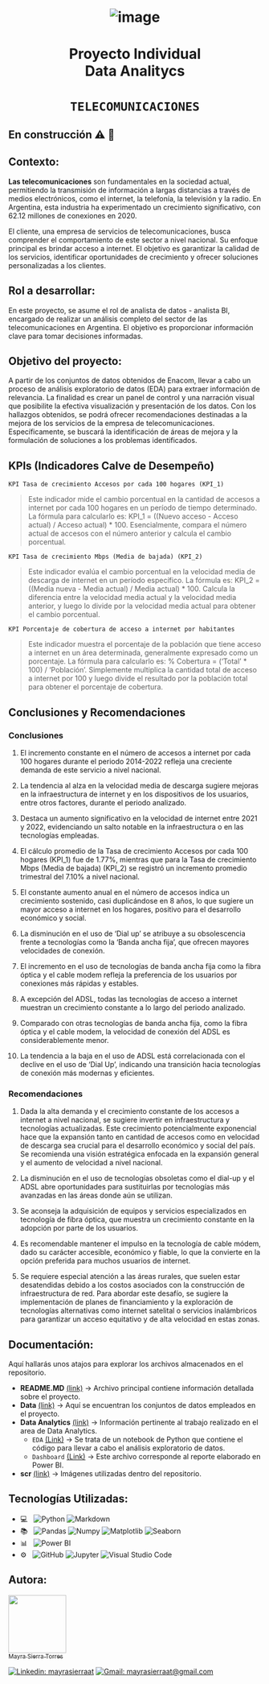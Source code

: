 # <h1 align="center"> ![image](https://github.com/MayraSierraAT/PI_DA-Telecomunicaciones/assets/123905946/90ab5344-aabf-4339-bd36-8a4862fffc7b) </h1>

# <h1 align="center"> Proyecto Individual <br> Data Analitycs </h1>
# <h1 align="center"> `TELECOMUNICACIONES` </h1>

## En construcción ⚠️ 🚧

## Contexto:

**Las telecomunicaciones** son fundamentales en la sociedad actual, permitiendo la transmisión de información a largas distancias a través de medios electrónicos, como el internet, la telefonía, la televisión y la radio. En Argentina, esta industria ha experimentado un crecimiento significativo, con 62.12 millones de conexiones en 2020.

El cliente, una empresa de servicios de telecomunicaciones, busca comprender el comportamiento de este sector a nivel nacional. Su enfoque principal es brindar acceso a internet. El objetivo es garantizar la calidad de los servicios, identificar oportunidades de crecimiento y ofrecer soluciones personalizadas a los clientes.

## Rol a desarrollar:

En este proyecto, se asume el rol de analista de datos - analista BI, encargado de realizar un análisis completo del sector de las telecomunicaciones en Argentina. El objetivo es proporcionar información clave para tomar decisiones informadas.

## Objetivo del proyecto:

A partir de los conjuntos de datos obtenidos de Enacom, llevar a cabo un proceso de análisis exploratorio de datos (EDA) para extraer información de relevancia. La finalidad es crear un panel de control y una narración visual que posibilite la efectiva visualización y presentación de los datos. Con los hallazgos obtenidos, se podrá ofrecer recomendaciones destinadas a la mejora de los servicios de la empresa de telecomunicaciones. Específicamente, se buscará la identificación de áreas de mejora y la formulación de soluciones a los problemas identificados.

## KPIs (Indicadores Calve de Desempeño)

`KPI Tasa de crecimiento Accesos por cada 100 hogares (KPI_1)`

> Este indicador mide el cambio porcentual en la cantidad de accesos a internet por cada 100 hogares en un período de tiempo determinado. La fórmula para calcularlo es: KPI_1 = ((Nuevo acceso - Acceso actual) / Acceso actual) * 100. Esencialmente, compara el número actual de accesos con el número anterior y calcula el cambio porcentual.

`KPI Tasa de crecimiento Mbps (Media de bajada) (KPI_2)`

> Este indicador evalúa el cambio porcentual en la velocidad media de descarga de internet en un período específico. La fórmula es: KPI_2 = ((Media nueva - Media actual) / Media actual) * 100. Calcula la diferencia entre la velocidad media actual y la velocidad media anterior, y luego lo divide por la velocidad media actual para obtener el cambio porcentual.

`KPI Porcentaje de cobertura de acceso a internet por habitantes`

> Este indicador muestra el porcentaje de la población que tiene acceso a internet en un área determinada, generalmente expresado como un porcentaje. La fórmula para calcularlo es: % Cobertura = (‘Total’ * 100) / ‘Población’. Simplemente multiplica la cantidad total de acceso a internet por 100 y luego divide el resultado por la población total para obtener el porcentaje de cobertura.

## Conclusiones y Recomendaciones

### Conclusiones

1. El incremento constante en el número de accesos a internet por cada 100 hogares durante el periodo 2014-2022 refleja una creciente demanda de este servicio a nivel nacional.

2. La tendencia al alza en la velocidad media de descarga sugiere mejoras en la infraestructura de internet y en los dispositivos de los usuarios, entre otros factores, durante el periodo analizado.

3. Destaca un aumento significativo en la velocidad de internet entre 2021 y 2022, evidenciando un salto notable en la infraestructura o en las tecnologías empleadas.

4. El cálculo promedio de la Tasa de crecimiento Accesos por cada 100 hogares (KPI_1) fue de 1.77%, mientras que para la Tasa de crecimiento Mbps (Media de bajada) (KPI_2) se registró un incremento promedio trimestral del 7.10% a nivel nacional.

5. El constante aumento anual en el número de accesos indica un crecimiento sostenido, casi duplicándose en 8 años, lo que sugiere un mayor acceso a internet en los hogares, positivo para el desarrollo económico y social.

6. La disminución en el uso de ‘Dial up’ se atribuye a su obsolescencia frente a tecnologías como la ‘Banda ancha fija’, que ofrecen mayores velocidades de conexión.

7. El incremento en el uso de tecnologías de banda ancha fija como la fibra óptica y el cable modem refleja la preferencia de los usuarios por conexiones más rápidas y estables.

8. A excepción del ADSL, todas las tecnologías de acceso a internet muestran un crecimiento constante a lo largo del periodo analizado.

9. Comparado con otras tecnologías de banda ancha fija, como la fibra óptica y el cable modem, la velocidad de conexión del ADSL es considerablemente menor.

10. La tendencia a la baja en el uso de ADSL está correlacionada con el declive en el uso de ‘Dial Up’, indicando una transición hacia tecnologías de conexión más modernas y eficientes.

### Recomendaciones

1. Dada la alta demanda y el crecimiento constante de los accesos a internet a nivel nacional, se sugiere invertir en infraestructura y tecnologías actualizadas. Este crecimiento potencialmente exponencial hace que la expansión tanto en cantidad de accesos como en velocidad de descarga sea crucial para el desarrollo económico y social del país. Se recomienda una visión estratégica enfocada en la expansión general y el aumento de velocidad a nivel nacional.

2. La disminución en el uso de tecnologías obsoletas como el dial-up y el ADSL abre oportunidades para sustituirlas por tecnologías más avanzadas en las áreas donde aún se utilizan.

3. Se aconseja la adquisición de equipos y servicios especializados en tecnología de fibra óptica, que muestra un crecimiento constante en la adopción por parte de los usuarios.

4. Es recomendable mantener el impulso en la tecnología de cable módem, dado su carácter accesible, económico y fiable, lo que la convierte en la opción preferida para muchos usuarios de internet.

5. Se requiere especial atención a las áreas rurales, que suelen estar desatendidas debido a los costos asociados con la construcción de infraestructura de red. Para abordar este desafío, se sugiere la implementación de planes de financiamiento y la exploración de tecnologías alternativas como internet satelital o servicios inalámbricos para garantizar un acceso equitativo y de alta velocidad en estas zonas.

## Documentación:

Aquí hallarás unos atajos para explorar los archivos almacenados en el repositorio.

- **README.MD** [(link)](https://github.com/MayraSierraAT/PI_DA-Telecomunicaciones/blob/main/README.md) → Archivo principal contiene información detallada sobre el proyecto.
- **Data** [(link)]() → Aquí se encuentran los conjuntos de datos empleados en el proyecto.
- **Data Analytics** [(link)](https://github.com/MayraSierraAT/NexTrend_Analytics/blob/4f033f667b5fbe45ac6c439f7895f989e6cb8f03/Data%20analytics/ProyectoFinal_EDA.ipynb) → Información pertinente al trabajo realizado en el area de Data Analytics.
    - `EDA` [(Link)](https://github.com/Guido097/ML_FinalProject) → Se trata de un notebook de Python que contiene el código para llevar a cabo el análisis exploratorio de datos.
    - `Dashboard` [(Link)](https://github.com/Guido097/ML_FinalProject) → Este archivo corresponde al reporte elaborado en Power BI.
- **scr** [(link)]() → Imágenes utilizadas dentro del repositorio.
      

## Tecnologías Utilizadas:

- 💻 &nbsp;
  ![Python](https://img.shields.io/badge/-Python-333333?style=flat&logo=python)
  ![Markdown](https://img.shields.io/badge/-Markdown-333333?style=flat&logo=markdown)
- 📚 &nbsp;
  ![Pandas](https://img.shields.io/badge/-Pandas-333333?style=flat&logo=pandas)
  ![Numpy](https://img.shields.io/badge/-Numpy-333333?style=flat&logo=numpy)
  ![Matplotlib](https://img.shields.io/badge/-Matplotlib-333333?style=flat&logo=matplotlib)
  ![Seaborn](https://img.shields.io/badge/-Seaborn-333333?style=flat&logo=seaborn)
- 📊 &nbsp;
  ![Power BI](https://img.shields.io/badge/-Power%20BI-333333?style=flat&logo=powerbi)
- ⚙️ &nbsp;
  ![GitHub](https://img.shields.io/badge/-GitHub-333333?style=flat&logo=github)
  ![Jupyter](https://img.shields.io/badge/-Jupyter-333333?style=flat&logo=jupyter)
  ![Visual Studio Code](https://img.shields.io/badge/-Visual%20Studio%20Code-333333?style=flat&logo=visual-studio-code&logoColor=007ACC)


## Autora:

[<img src="https://avatars.githubusercontent.com/u/123905946?v=4" width=115><br><sub>Mayra Sierra Torres</sub>](https://github.com/MayraSierraAT)


[![Linkedin: mayrasierraat](https://img.shields.io/badge/-mayrasierraat-blue?style=flat-square&logo=Linkedin&logoColor=white&link=https://www.linkedin.com/in/mayrasierraat/)](https://www.linkedin.com/in/mayrasierraat/)
[![Gmail: mayrasierraat@gmail.com](https://img.shields.io/badge/Gmail-mayrasierraat@gmail.com-red)](mailto:mayrasierraat@gmail.com)

